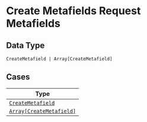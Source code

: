 
# Create Metafields Request Metafields

## Data Type

`CreateMetafield | Array[CreateMetafield]`

## Cases

| Type |
|  --- |
| [`CreateMetafield`](../../../doc/models/create-metafield.md) |
| [`Array[CreateMetafield]`](../../../doc/models/create-metafield.md) |


